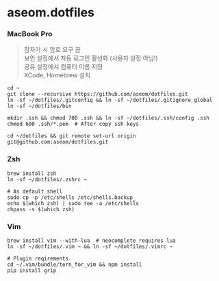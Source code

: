aseom.dotfiles
==============

### MacBook Pro

> 잠자기 시 암호 요구 끔  
> 보안 설정에서 자동 로그인 활성화 (사용자 설정 아님!)  
> 공유 설정에서 컴퓨터 이름 지정  
> XCode, Homebrew 설치

```Shell
cd ~
git clone --recursive https://github.com/aseom/dotfiles.git
ln -sf ~/dotfiles/.gitconfig && ln -sf ~/dotfiles/.gitignore_global
ln -sf ~/dotfiles/bin

mkdir .ssh && chmod 700 .ssh && ln -sf ~/dotfiles/.ssh/config .ssh
chmod 600 .ssh/*.pem  # After copy ssh keys

cd ~/dotfiles && git remote set-url origin git@github.com:aseom/dotfiles.git
```

### Zsh
```Shell
brew install zsh
ln -sf ~/dotfiles/.zshrc ~

# As default shell
sudo cp -p /etc/shells /etc/shells.backup_
echo $(which zsh) | sudo tee -a /etc/shells
chpass -s $(which zsh)
```

### Vim
```Shell
brew install vim --with-lua  # neocomplete requires lua
ln -sf ~/dotfiles/.vim ~ && ln -sf ~/dotfiles/.vimrc ~

# Plugin reqirements
cd ~/.vim/bundle/tern_for_vim && npm install
pip install grip
```
